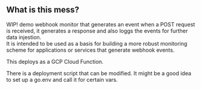 ## What is this mess?

WIP!  demo webhook monitor that generates an event when a POST request is received, it generates a response and also loggs the events for further data injestion.  
It is intended to be used as a basis for building a more robust monitoring scheme for applications or services that generate webhook events.  
  
This deploys as a GCP Cloud Function.  
  
There is a deployment script that can be modified.  It might be a good idea to set up a go.env and call it for certain vars.  
